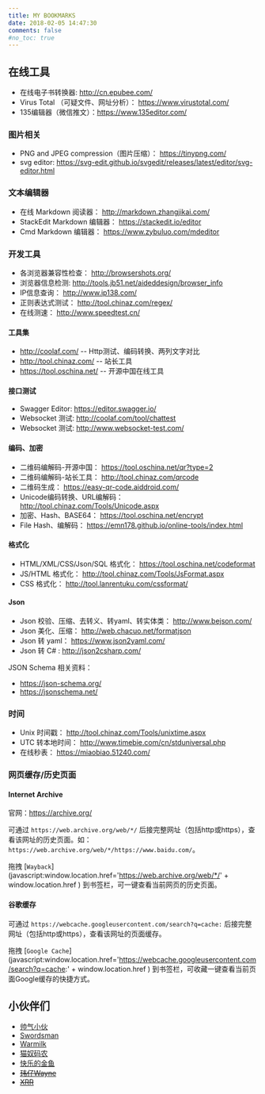 ```yaml
---
title: MY BOOKMARKS
date: 2018-02-05 14:47:30
comments: false
#no_toc: true
---
```


## 在线工具

- 在线电子书转换器: http://cn.epubee.com/
- Virus Total （可疑文件、网址分析）： https://www.virustotal.com/
- 135编辑器（微信推文）：https://www.135editor.com/

### 图片相关

- PNG and JPEG compression（图片压缩）： https://tinypng.com/
- svg editor: https://svg-edit.github.io/svgedit/releases/latest/editor/svg-editor.html

### 文本编辑器

- 在线 Markdown 阅读器： http://markdown.zhangjikai.com/
- StackEdit Markdown 编辑器： https://stackedit.io/editor
- Cmd Markdown 编辑器： https://www.zybuluo.com/mdeditor

### 开发工具

- 各浏览器兼容性检查： http://browsershots.org/
- 浏览器信息检测: http://tools.jb51.net/aideddesign/browser_info
- IP信息查询： http://www.ip138.com/
- 正则表达式测试： http://tool.chinaz.com/regex/
- 在线测速： http://www.speedtest.cn/

#### 工具集

- http://coolaf.com/ -- Http测试、编码转换、两列文字对比
- http://tool.chinaz.com/  -- 站长工具
- https://tool.oschina.net/  -- 开源中国在线工具

#### 接口测试

- Swagger Editor: https://editor.swagger.io/
- Websocket 测试: http://coolaf.com/tool/chattest
- Websocket 测试: http://www.websocket-test.com/


#### 编码、加密

- 二维码编解码-开源中国：  https://tool.oschina.net/qr?type=2
- 二维码编解码-站长工具：  http://tool.chinaz.com/qrcode
- 二维码生成： https://easy-qr-code.aiddroid.com/
- Unicode编码转换、URL编解码：  http://tool.chinaz.com/Tools/Unicode.aspx
- 加密、Hash、BASE64：   https://tool.oschina.net/encrypt
- File Hash、编解码： https://emn178.github.io/online-tools/index.html

#### 格式化

- HTML/XML/CSS/Json/SQL 格式化： https://tool.oschina.net/codeformat
- JS/HTML 格式化： http://tool.chinaz.com/Tools/JsFormat.aspx
- CSS 格式化： http://tool.lanrentuku.com/cssformat/

#### Json

- Json 校验、压缩、去转义、转yaml、转实体类： http://www.bejson.com/
- Json 美化、压缩： http://web.chacuo.net/formatjson
- Json 转 yaml： https://www.json2yaml.com/
- Json 转 C# : http://json2csharp.com/

JSON Schema 相关资料：
- https://json-schema.org/
- https://jsonschema.net/

### 时间

- Unix 时间戳： http://tool.chinaz.com/Tools/unixtime.aspx
- UTC 转本地时间： http://www.timebie.com/cn/stduniversal.php
- 在线秒表： https://miaobiao.51240.com/

### 网页缓存/历史页面

#### Internet Archive

官网：https://archive.org/

可通过 `https://web.archive.org/web/*/` 后接完整网址（包括http或https），查看该网址的历史页面。如：`https://web.archive.org/web/*/https://www.baidu.com/`。

拖拽 [`Wayback`](javascript:window.location.href='https://web.archive.org/web/*/' + window.location.href ) 到书签栏，可一键查看当前网页的历史页面。

#### 谷歌缓存

可通过 `https://webcache.googleusercontent.com/search?q=cache:` 后接完整网址（包括http或https），查看该网址的页面缓存。

拖拽 [`Google Cache`](javascript:window.location.href='https://webcache.googleusercontent.com/search?q=cache:' + window.location.href ) 到书签栏，可收藏一键查看当前页面Google缓存的快捷方式。


## 小伙伴们


* [帅气小伙](https://www.jianshu.com/u/2fd79b98973e )
* [Swordsman](https://wenbirong.github.io/ )
* [Warmilk](https://warmilk.github.io/ )
* [猫奴码农](https://zhentaojin.github.io/ )
* [快乐的金鱼](http://toonow.coding.me/ )
* [~~玮仔Wayne~~](#小伙伴们 "unavailable")
* [~~XRR~~](#小伙伴们 "unavailable")

<!--

* [~~玮仔Wayne~~](http://blog.wayneshao.cn )
* [~~XRR~~](https://collinson.github.io/ )

## 其他

[purcell](https://www.sanityinc.com/ )
[IIssNan](http://notes.iissnan.com/ )
[Raincal](https://raincal.com/ )
[Grayson Liu](https://graysonliu.github.io/ )

-->
